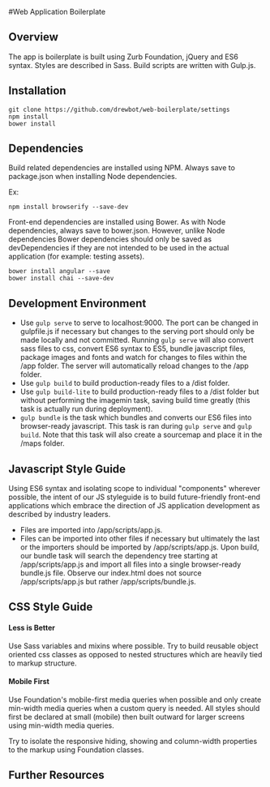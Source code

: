 #Web Application Boilerplate
## Overview
The app is boilerplate is built using Zurb Foundation, jQuery and ES6 syntax. Styles are described in Sass. Build scripts are written with Gulp.js.

## Installation
```
git clone https://github.com/drewbot/web-boilerplate/settings
npm install
bower install
```

## Dependencies
Build related dependencies are installed using NPM. Always save to package.json when installing Node dependencies.

Ex:

```
npm install browserify --save-dev
```
Front-end dependencies are installed using Bower. As with Node dependencies, always save to bower.json. However, unlike Node dependencies Bower dependencies should only be saved as devDependencies if they are not intended to be used in the actual application (for example: testing assets).

```
bower install angular --save
bower install chai --save-dev
```

## Development Environment
* Use ```gulp serve``` to serve to localhost:9000. The port can be changed in gulpfile.js if necessary but changes to the serving port should only be made locally and not committed. Running ```gulp serve``` will also convert sass files to css, convert ES6 syntax to ES5, bundle javascript files, package images and fonts and watch for changes to files within the /app folder. The server will automatically reload changes to the /app folder.
* Use ```gulp build``` to build production-ready files to a /dist folder.
* Use ```gulp build-lite``` to build production-ready files to a /dist folder but without performing the imagemin task, saving build time greatly (this task is actually run during deployment).
* ```gulp bundle``` is the task which bundles and converts our ES6 files into browser-ready javascript. This task is ran during ```gulp serve``` and ```gulp build```. Note that this task will also create a sourcemap and place it in the /maps folder.

## Javascript Style Guide
Using ES6 syntax and isolating scope to individual "components" wherever possible, the intent of our JS styleguide is to build future-friendly front-end applications which embrace the direction of JS application development as described by industry leaders.
* Files are imported into /app/scripts/app.js.
* Files can be imported into other files if necessary but ultimately the last or the importers should be imported by /app/scripts/app.js.
Upon build, our bundle task will search the dependency tree starting at /app/scripts/app.js and import all files into a single browser-ready bundle.js file. Observe our index.html does not source /app/scripts/app.js but rather /app/scripts/bundle.js.

## CSS Style Guide

#### Less is Better

Use Sass variables and mixins where possible. Try to build reusable object oriented css classes as opposed to nested structures which are heavily tied to markup structure.

#### Mobile First

Use Foundation's mobile-first media queries when possible and only create min-width media queries when a custom query is needed. All styles should first be declared at small (mobile) then built outward for larger screens using min-width media queries.

Try to isolate the responsive hiding, showing and column-width properties to the markup using Foundation classes.

## Further Resources
